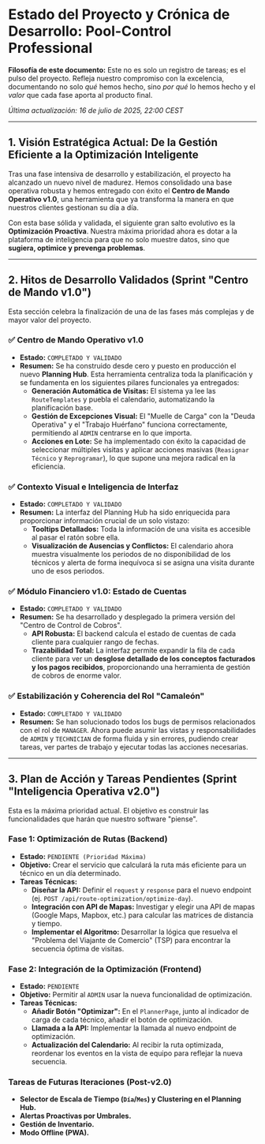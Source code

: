 # Estado del Proyecto y Crónica de Desarrollo: Pool-Control Professional

**Filosofía de este documento:** Este no es solo un registro de tareas; es el pulso del proyecto. Refleja nuestro compromiso con la excelencia, documentando no solo _qué_ hemos hecho, sino _por qué_ lo hemos hecho y el _valor_ que cada fase aporta al producto final.

_Última actualización: 16 de julio de 2025, 22:00 CEST_

---

## 1. Visión Estratégica Actual: De la Gestión Eficiente a la Optimización Inteligente

Tras una fase intensiva de desarrollo y estabilización, el proyecto ha alcanzado un nuevo nivel de madurez. Hemos consolidado una base operativa robusta y hemos entregado con éxito el **Centro de Mando Operativo v1.0**, una herramienta que ya transforma la manera en que nuestros clientes gestionan su día a día.

Con esta base sólida y validada, el siguiente gran salto evolutivo es la **Optimización Proactiva**. Nuestra máxima prioridad ahora es dotar a la plataforma de inteligencia para que no solo muestre datos, sino que **sugiera, optimice y prevenga problemas**.

---

## 2. Hitos de Desarrollo Validados (Sprint "Centro de Mando v1.0")

Esta sección celebra la finalización de una de las fases más complejas y de mayor valor del proyecto.

### ✅ **Centro de Mando Operativo v1.0**

- **Estado:** `COMPLETADO Y VALIDADO`
- **Resumen:** Se ha construido desde cero y puesto en producción el nuevo **Planning Hub**. Esta herramienta centraliza toda la planificación y se fundamenta en los siguientes pilares funcionales ya entregados:
  - **Generación Automática de Visitas:** El sistema ya lee las `RouteTemplates` y puebla el calendario, automatizando la planificación base.
  - **Gestión de Excepciones Visual:** El "Muelle de Carga" con la "Deuda Operativa" y el "Trabajo Huérfano" funciona correctamente, permitiendo al `ADMIN` centrarse en lo que importa.
  - **Acciones en Lote:** Se ha implementado con éxito la capacidad de seleccionar múltiples visitas y aplicar acciones masivas (`Reasignar Técnico` y `Reprogramar`), lo que supone una mejora radical en la eficiencia.

### ✅ **Contexto Visual e Inteligencia de Interfaz**

- **Estado:** `COMPLETADO Y VALIDADO`
- **Resumen:** La interfaz del Planning Hub ha sido enriquecida para proporcionar información crucial de un solo vistazo:
  - **Tooltips Detallados:** Toda la información de una visita es accesible al pasar el ratón sobre ella.
  - **Visualización de Ausencias y Conflictos:** El calendario ahora muestra visualmente los periodos de no disponibilidad de los técnicos y alerta de forma inequívoca si se asigna una visita durante uno de esos periodos.

### ✅ **Módulo Financiero v1.0: Estado de Cuentas**

- **Estado:** `COMPLETADO Y VALIDADO`
- **Resumen:** Se ha desarrollado y desplegado la primera versión del "Centro de Control de Cobros".
  - **API Robusta:** El backend calcula el estado de cuentas de cada cliente para cualquier rango de fechas.
  - **Trazabilidad Total:** La interfaz permite expandir la fila de cada cliente para ver un **desglose detallado de los conceptos facturados y los pagos recibidos**, proporcionando una herramienta de gestión de cobros de enorme valor.

### ✅ **Estabilización y Coherencia del Rol "Camaleón"**

- **Estado:** `COMPLETADO Y VALIDADO`
- **Resumen:** Se han solucionado todos los bugs de permisos relacionados con el rol de `MANAGER`. Ahora puede asumir las vistas y responsabilidades de `ADMIN` y `TECHNICIAN` de forma fluida y sin errores, pudiendo crear tareas, ver partes de trabajo y ejecutar todas las acciones necesarias.

---

## 3. Plan de Acción y Tareas Pendientes (Sprint "Inteligencia Operativa v2.0")

Esta es la máxima prioridad actual. El objetivo es construir las funcionalidades que harán que nuestro software "piense".

### **Fase 1: Optimización de Rutas (Backend)**

- **Estado:** `PENDIENTE (Prioridad Máxima)`
- **Objetivo:** Crear el servicio que calculará la ruta más eficiente para un técnico en un día determinado.
- **Tareas Técnicas:**
  - **Diseñar la API:** Definir el `request` y `response` para el nuevo endpoint (ej. `POST /api/route-optimization/optimize-day`).
  - **Integración con API de Mapas:** Investigar y elegir una API de mapas (Google Maps, Mapbox, etc.) para calcular las matrices de distancia y tiempo.
  - **Implementar el Algoritmo:** Desarrollar la lógica que resuelva el "Problema del Viajante de Comercio" (TSP) para encontrar la secuencia óptima de visitas.

### **Fase 2: Integración de la Optimización (Frontend)**

- **Estado:** `PENDIENTE`
- **Objetivo:** Permitir al `ADMIN` usar la nueva funcionalidad de optimización.
- **Tareas Técnicas:**
  - **Añadir Botón "Optimizar":** En el `PlannerPage`, junto al indicador de carga de cada técnico, añadir el botón de optimización.
  - **Llamada a la API:** Implementar la llamada al nuevo endpoint de optimización.
  - **Actualización del Calendario:** Al recibir la ruta optimizada, reordenar los eventos en la vista de equipo para reflejar la nueva secuencia.

### **Tareas de Futuras Iteraciones (Post-v2.0)**

- **Selector de Escala de Tiempo (`Día`/`Mes`) y Clustering en el Planning Hub.**
- **Alertas Proactivas por Umbrales.**
- **Gestión de Inventario.**
- **Modo Offline (PWA).**
